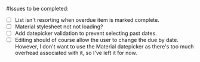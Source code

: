 #Issues to be completed:

- [ ] List isn't resorting when overdue item is marked complete.
- [ ] Material stylesheet not not loading?
- [ ] Add datepicker validation to prevent selecting past dates.
- [ ] Editing should of course allow the user to change the due by date. However, I don't want to use the Material datepicker as there's too much overhead associated with it, so I've left it for now.